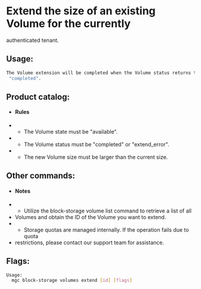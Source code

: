 # Extend the size of an existing Volume for the currently
 authenticated tenant.

## Usage:
```bash
The Volume extension will be completed when the Volume status returns to
 "completed".
```

## Product catalog:
- #### Rules
- - The Volume state must be "available".
- - The Volume status must be "completed" or "extend_error".
- - The new Volume size must be larger than the current size.

## Other commands:
- #### Notes
- - Utilize the block-storage volume list command to retrieve a list of all
- Volumes and obtain the ID of the Volume you want to extend.
- - Storage quotas are managed internally. If the operation fails due to quota
- restrictions, please contact our support team for assistance.

## Flags:
```bash
Usage:
  mgc block-storage volumes extend [id] [flags]
```

